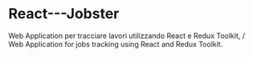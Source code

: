 # React---Jobster
Web Application per tracciare lavori utilizzando React e Redux Toolkit, / Web Application for jobs tracking using React and Redux Toolkit.
